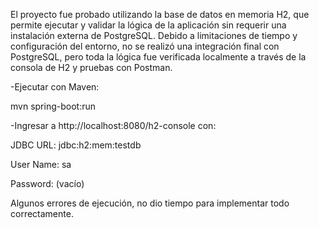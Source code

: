 El proyecto fue probado utilizando la base de datos en memoria H2, que permite ejecutar y validar la lógica de la aplicación sin requerir una instalación externa de PostgreSQL. Debido a limitaciones de tiempo y configuración del entorno, no se realizó una integración final con PostgreSQL, pero toda la lógica fue verificada localmente a través de la consola de H2 y pruebas con Postman.

-Ejecutar con Maven:

mvn spring-boot:run

-Ingresar a http://localhost:8080/h2-console con:

JDBC URL: jdbc:h2:mem:testdb

User Name: sa

Password: (vacío)

Algunos errores de ejecución, no dio tiempo para implementar todo correctamente.
